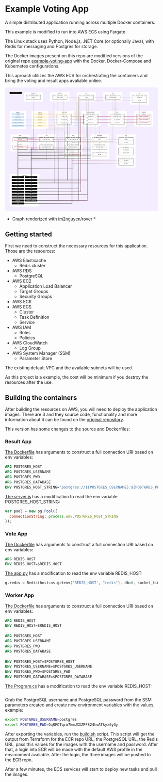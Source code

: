 # Example Voting App

A simple distributed application running across multiple Docker containers.

This example is modified to run into AWS ECS using Fargate.

The Linux stack uses Python, Node.js, .NET Core (or optionally Java), with Redis for messaging and Postgres for storage.

The Docker images present on this repo are modified versions of the original repo [example-voting-app](https://github.com/dockersamples/example-voting-app/)
with the Docker, Docker-Compose and Kubernetes configurations.

This aproach utilizes the AWS ECS for orchestrating the containers and bring the voting and result apps avaliable online.

![](graph.svg)
* Graph renderized with [im2nguyen/rover](https://github.com/im2nguyen/rover) *

## Getting started

First we need to construct the necessary resources for this application. Those are the resources:

* AWS Elasticache
  * Redis cluster
* AWS RDS
  * PostgreSQL
* AWS EC2
  * Application Load Balancer
  * Target Groups
  * Security Groups
* AWS ECR
* AWS ECS
  * Cluster
  * Task Definition
  * Service
* AWS IAM
  * Roles
  * Policies
* AWS CloudWatch
  * Log Group
* AWS System Manager (SSM)
  * Parameter Store

The existing default VPC and the available subnets will be used.

As this project is a example, the cost will be minimum if you destroy the resources after the use.

## Building the containers

After building the resources on AWS, you will need to deploy the application images. There are 3 and they source code,
functionality and more information about it can be found on the [original repository](https://github.com/dockersamples/example-voting-app/).

This version has some changes to the source and Dockerfiles:

### Result App

[The Dockerfile](docker/result/Dockerfile) has arguments to construct a full connection URI based on env variables:

```Dockerfile
ARG POSTGRES_HOST
ARG POSTGRES_USERNAME
ARG POSTGRES_PWD
ARG POSTGRES_DATABASE
ENV POSTGRES_HOST_STRING="postgres://${POSTGRES_USERNAME}:${POSTGRES_PWD}@${POSTGRES_HOST}/${POSTGRES_DATABASE}"
```

[The server.js](docker/result/server.js) has a modification to read the env variable POSTGRES_HOST_STRING:

```js
var pool = new pg.Pool({
  connectionString: process.env.POSTGRES_HOST_STRING
});
```

### Vote App

[The Dockerfile](docker/vote/Dockerfile) has arguments to construct a full connection URI based on env variables:

```Dockerfile
ARG REDIS_HOST
ENV REDIS_HOST=$REDIS_HOST
```

[The app.py](docker/vote/app.py) has a modification to read the env variable REDIS_HOST:

```py
g.redis = Redis(host=os.getenv('REDIS_HOST', "redis"), db=0, socket_timeout=5)
```

### Worker App

[The Dockerfile](docker/worker/Dockerfile) has arguments to construct a full connection URI based on env variables:

```Dockerfile
ARG REDIS_HOST
ENV REDIS_HOST=$REDIS_HOST

ARG POSTGRES_HOST
ARG POSTGRES_USERNAME
ARG POSTGRES_PWD
ARG POSTGRES_DATABASE

ENV POSTGRES_HOST=$POSTGRES_HOST
ENV POSTGRES_USERNAME=$POSTGRES_USERNAME
ENV POSTGRES_PWD=$POSTGRES_PWD
ENV POSTGRES_DATABASE=$POSTGRES_DATABASE
```

[The Program.cs](docker/worker/src/Worker/Program.cs) has a modification to read the env variable REDIS_HOST:

```
```

Grab the PostgreSQL username and PostgreSQL password from the SSM parameters created and create new environment variables
with the values, example:

```bash
export POSTGRES_USERNAME=postgres
export POSTGRES_PWD=OqRFQTqcm7kmUXXZPF824hwATkyz6yGy
```

After exporting the variables, run the [build.sh](build.sh) script. This script will get the output from Terraform for the
ECR repo URL, the PostgreSQL URL, the Redis URL, pass this values for the images with the username and password.
After that, a login into ECR will be made with the default AWS profile in the environment avaliable. After the login, the
three images will be pushed to the ECR repo.

After a few minutes, the ECS services will start to deploy new tasks and pull the images.
